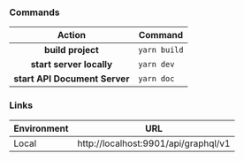 ### Commands
|            Action             | Command      |
| :---------------------------: | ------------ |
|       **build project**       | `yarn build` |
|   **start server locally**    | `yarn dev`   |
| **start API Document Server** | `yarn doc`   |

### Links
| Environment | URL                                  |
| ----------- | ------------------------------------ |
| Local       | http://localhost:9901/api/graphql/v1 |